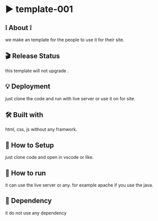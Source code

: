 # :arrow_forward: template-001

## :grey_exclamation: About :grey_exclamation:
we make an template for the people to use it for their site.
## :clapper: Release Status
this template will not upgrade .
## :bulb: Deployment
just clone the code and run with live server or use it on for site.
## :hammer_and_wrench: Built with
html, css, js without any framwork.
## :star2: How to Setup
just clone code and open in vscode or like.
## :rocket: How to run
it can use the live server or any. for example apache if you use the java.
## :whale: Dependency
it do not use any dependency 

